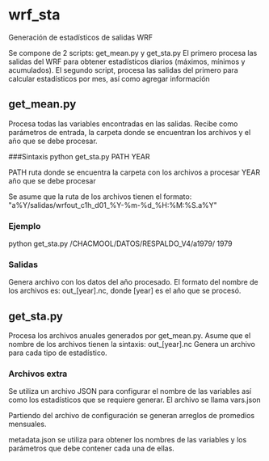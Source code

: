 # wrf_sta
Generación de estadísticos de salidas WRF

Se compone de 2 scripts: get_mean.py y get_sta.py
El primero procesa las salidas del WRF para obtener estadísticos diarios (máximos, mínimos y acumulados).
El segundo script, procesa las salidas del primero para calcular estadísticos por mes, así como agregar información 

## get_mean.py
Procesa todas las variables encontradas en las salidas. 
Recibe como parámetros de entrada, la carpeta donde se encuentran los archivos y el año que se debe procesar.

###Sintaxis
python get_sta.py PATH YEAR

PATH ruta donde se encuentra la carpeta con los archivos a procesar
YEAR año que se debe procesar

Se asume que la ruta de los archivos tienen el formato: "a%Y/salidas/wrfout_c1h_d01_%Y-%m-%d_%H:%M:%S.a%Y"

### Ejemplo
python get_sta.py /CHACMOOL/DATOS/RESPALDO_V4/a1979/ 1979

### Salidas
Genera archivo con los datos del año procesado.
El formato del nombre de los archivos es: out_[year].nc,
donde [year] es el año que se procesó.

## get_sta.py
Procesa los archivos anuales generados por get_mean.py.
Asume que el nombre de los archivos tienen la sintaxis: out_[year].nc
Genera un archivo para cada tipo de estadístico.

### Archivos extra
Se utiliza un archivo JSON para configurar el nombre de las variables así como los estadísticos que se requiere generar. El archivo se llama vars.json

Partiendo del archivo de configuración se generan arreglos de promedios mensuales.

metadata.json se utiliza para obtener los nombres de las variables y los parámetros que debe contener cada una de ellas.

